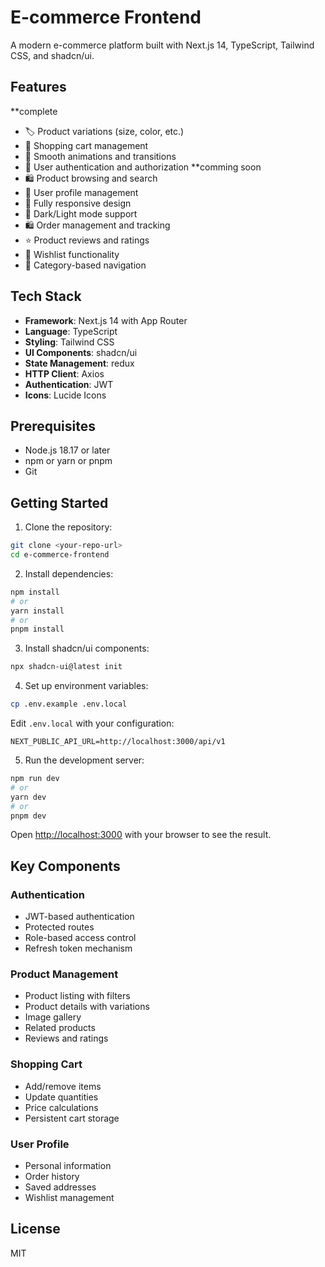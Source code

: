 # E-commerce Frontend

A modern e-commerce platform built with Next.js 14, TypeScript, Tailwind CSS, and shadcn/ui.

## Features
**complete
- 🏷️ Product variations (size, color, etc.)
- 🛒 Shopping cart management
- 💫 Smooth animations and transitions
- 🔐 User authentication and authorization
**comming soon
- 🛍️ Product browsing and search
- 👤 User profile management
- 📱 Fully responsive design
- 🌙 Dark/Light mode support
- 🛍️ Order management and tracking
- ⭐ Product reviews and ratings
- 💭 Wishlist functionality
- 🎨 Category-based navigation


## Tech Stack

- **Framework**: Next.js 14 with App Router
- **Language**: TypeScript
- **Styling**: Tailwind CSS
- **UI Components**: shadcn/ui
- **State Management**: redux
- **HTTP Client**: Axios
- **Authentication**: JWT 
- **Icons**: Lucide Icons

## Prerequisites

- Node.js 18.17 or later
- npm or yarn or pnpm
- Git

## Getting Started

1. Clone the repository:
```bash
git clone <your-repo-url>
cd e-commerce-frontend
```

2. Install dependencies:
```bash
npm install
# or
yarn install
# or
pnpm install
```

3. Install shadcn/ui components:
```bash
npx shadcn-ui@latest init
```

4. Set up environment variables:
```bash
cp .env.example .env.local
```

Edit `.env.local` with your configuration:
```env
NEXT_PUBLIC_API_URL=http://localhost:3000/api/v1
```

5. Run the development server:
```bash
npm run dev
# or
yarn dev
# or
pnpm dev
```

Open [http://localhost:3000](http://localhost:3000) with your browser to see the result.

## Key Components

### Authentication

- JWT-based authentication
- Protected routes
- Role-based access control
- Refresh token mechanism

### Product Management

- Product listing with filters
- Product details with variations
- Image gallery
- Related products
- Reviews and ratings

### Shopping Cart

- Add/remove items
- Update quantities
- Price calculations
- Persistent cart storage

### User Profile

- Personal information
- Order history
- Saved addresses
- Wishlist management

## License

MIT
